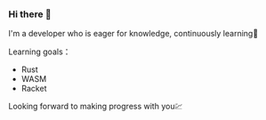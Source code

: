 ### Hi there 👋

I'm a developer who is eager for knowledge, continuously learning🚐

Learning goals：

* Rust
* WASM
* Racket

Looking forward to making progress with you💹
